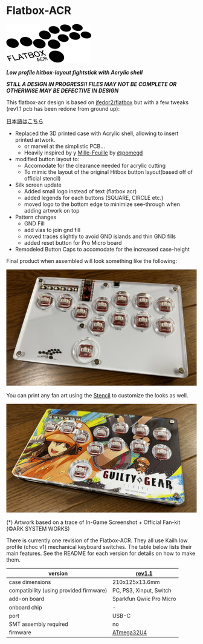 # Flatbox-ACR

![Logo](logo.svg)

_**Low profile hitbox-layout fightstick with Acrylic shell**_

_**STILL A DESIGN IN PROGRESS!! FILES MAY NOT BE COMPLETE OR OTHERWISE MAY BE DEFECTIVE IN DESIGN**_

This flatbox-acr design is based on [jfedor2/flatbox](https://github.com/jfedor2/flatbox) but with a few tweaks
(rev1.1 pcb has been redone from ground up):

[日本語はこちら](README_ja.md)

* Replaced the 3D printed case with Acrylic shell, allowing to insert printed artwork.
    * or marvel at the simplistic PCB...
    * Heavily inspired by y [Mille-Feuille](https://pomegd.booth.pm/items/2685530) by [@pomegd](https://twitter.com/pomegd)
* modified button layout to:
    * Accomodate for the clearance needed for acrylic cutting
    * To mimic the layout of the original Hitbox button layout(based off of official stencil)
* Silk screen update
    * Added small logo instead of text (flatbox acr)
    * added legends for each buttons (SQUARE, CIRCLE etc.)
    * moved logo to the bottom edge to minimize see-through when adding artwork on top
* Pattern changes
    * GND Fill
    * add vias to join gnd fill
    * moved traces slightly to avoid GND islands and thin GND fills
    * added reset button for Pro Micro board
* Remodeled Button Caps to accomodate for the increased case-height

Final product when assembled will look something like the following:

![Assembled Flatbox](hardware-rev1.1/images/Flatbox-rev1.1-bare.jpg)

You can print any fan art using the [Stencil](hardware-rev1.1/images/Flatbox-ACR-Stencil_300dpi.png) 
to customize the looks as well.

![Assembled Flatbox with Fan Art](hardware-rev1.1/images/Flatbox-rev1.1-withFanArt.jpg)

(*) Artwork based on a trace of In-Game Screenshot + Official Fan-kit (©ARK SYSTEM WORKS)

There is currently one revision of the Flatbox-ACR.  They all use Kailh low profile (choc v1) mechanical keyboard switches.
The table below lists their main features.  See the README for each version for details on how to make them.

version | [rev1.1](hardware-rev1.1) |
------- | ------------------------- |
case dimensions | 210x125x13.6mm |
compatibility (using provided firmware) | PC, PS3, Xinput, Switch |
add-on board | Sparkfun Qwiic Pro Micro |
onboard chip | - |
port | USB-C |
SMT assembly required | no |
firmware | [ATmega32U4](firmwares_atmega32u4) |
